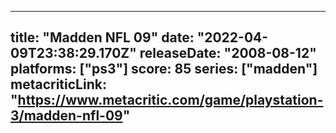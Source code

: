 
---
title: "Madden NFL 09"
date: "2022-04-09T23:38:29.170Z"
releaseDate: "2008-08-12"
platforms: ["ps3"]
score: 85
series: ["madden"]
metacriticLink: "https://www.metacritic.com/game/playstation-3/madden-nfl-09"
---
